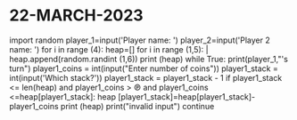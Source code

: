 # 22-MARCH-2023
import random
player_1=input('Player
name: ')
player_2=input('Player 2 name: ')
for i in range (4):
heap=[]
for i in range (1,5):
| heap.append(random.randint (1,6))
print (heap)
while True:
print(player_1,"'s turn")
player1_coins = int(input("Enter number of coins"))
player1_stack = int(input('Which stack?'))
player1_stack = player1_stack - 1
if player1_stack <= len(heap) and player1_coins > ℗ and player1_coins <=heap[player1_stack]:
heap [player1_stack]=heap[player1_stack]-player1_coins
print (heap)
print("invalid input")
continue
